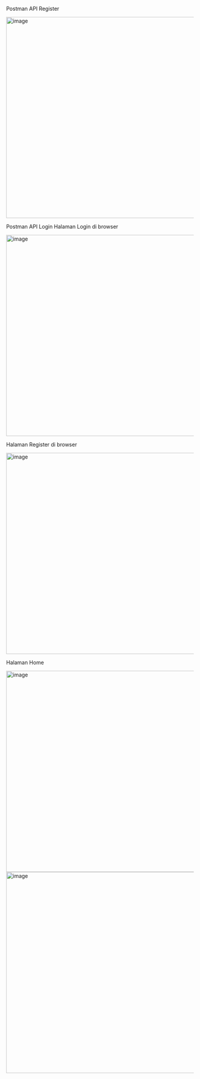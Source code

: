 Postman API Register

<img width="959" height="539" alt="image" src="https://github.com/user-attachments/assets/295603ee-4ecb-4460-922d-b52d1230c844" />

Postman API Login
Halaman Login di browser

<img width="959" height="539" alt="image" src="https://github.com/user-attachments/assets/920dd4ca-3214-4731-8d32-75690c556694" />

Halaman Register di browser

<img width="959" height="539" alt="image" src="https://github.com/user-attachments/assets/7ac2c367-6141-404d-9a26-0d4197d08f5a" />

Halaman Home

<img width="959" height="539" alt="image" src="https://github.com/user-attachments/assets/eb16ccab-bf3c-453a-bff7-2a57b86c68bf" />

<img width="959" height="539" alt="image" src="https://github.com/user-attachments/assets/9df76ae3-76e7-4fa2-87d3-25b95700e0c2" />
